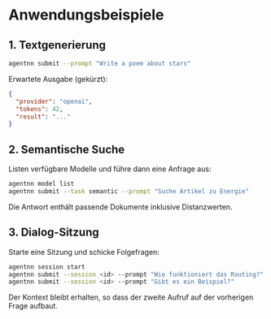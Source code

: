 # Anwendungsbeispiele

## 1. Textgenerierung

```bash
agentnn submit --prompt "Write a poem about stars"
```

Erwartete Ausgabe (gekürzt):

```json
{
  "provider": "openai",
  "tokens": 42,
  "result": "..."
}
```

## 2. Semantische Suche

Listen verfügbare Modelle und führe dann eine Anfrage aus:

```bash
agentnn model list
agentnn submit --task semantic --prompt "Suche Artikel zu Energie"
```

Die Antwort enthält passende Dokumente inklusive Distanzwerten.

## 3. Dialog-Sitzung

Starte eine Sitzung und schicke Folgefragen:

```bash
agentnn session start
agentnn submit --session <id> --prompt "Wie funktioniert das Routing?"
agentnn submit --session <id> --prompt "Gibt es ein Beispiel?"
```

Der Kontext bleibt erhalten, so dass der zweite Aufruf auf der vorherigen Frage aufbaut.
